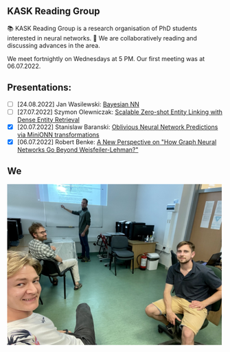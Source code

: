 ## KASK Reading Group 

📚 KASK Reading Group is a research organisation of PhD students interested in neural networks.
🧐 We are collaboratively reading and discussing advances in the area. 

We meet fortnightly on Wednesdays at 5 PM. 
Our first meeting was at 06.07.2022.

## Presentations:
- [ ] [24.08.2022] Jan Wasilewski: [Bayesian NN]()
- [ ] [27.07.2022] Szymon Olewniczak: [Scalable Zero-shot Entity Linking with Dense Entity Retrieval](https://arxiv.org/abs/1911.03814)
- [x] [20.07.2022] Stanislaw Baranski: [Oblivious Neural Network Predictions via MiniONN transformations](https://eprint.iacr.org/2017/452.pdf)
- [x] [06.07.2022] Robert Benke: [A New Perspective on "How Graph Neural Networks Go Beyond Weisfeiler-Lehman?"](https://openreview.net/pdf?id=uxgg9o7bI_3)

## We
<img src="we.jpeg" width=500/>
